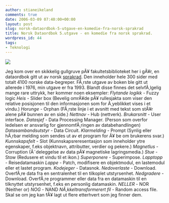 ```yaml
---
author: stianeikeland
comments: true
date: 2006-03-09 07:40:00+00:00
layout: post
slug: norsk-dataordbok-5-utgave-en-komedie-fra-norsk-sprakrad
title: Norsk Dataordbok 5.utgave - en komedie fra norsk sprakrad.
wordpress_id: 44
tags:
- Teknologi
---
```



    


![](http://s3.tadkom.net/wp-content/uploads/2006/03/norsk-dataordliste.jpg)



Jeg kom over en skikkelig gullgruve pÃ¥ fakultetsbiblioteket her i gÃ¥r, en dataordbok gitt ut av norsk [sprakrad](http://www.sprakrad.no). Den inneholder hele 300 sider med totalt 4100 norske data-begreper. FÃ¸rste utgave av boken ble gitt ut allerede i 1976, min utgave er fra 1993. Blandt disse finnes det selvfÃ¸lgelig mange rare uttrykk, her kommer noen eksempler:  _Flytande logikk_ - Fuzzy logic  _Heis_ - Slider box (Bevelig omrÃ¥de pÃ¥ rullesjakta som viser den relative posisjonen til den informasjonen som for Ã¸yeblikket vises i et vindu.)  _Horunge_ - Orphan (FÃ¸rste linje i et avsnitt med tekst som stÃ¥r alene pÃ¥ bunnen av en side.)  _Nettnav_ - Hub (nettverk).  _Brukarsnitt_ - User interface.  _Datasjef_ - Data Processing Manager. (Person som overfor ledelsen er ansvarlig for gjennomfÃ¸ringen av databehandlingen)  _Datasambandsutstyr_ - Data Circuit.  _Klarmelding_ - Prompt (Synlig eller hÃ¸rbar melding som sendes ut av et program for Ã¥ be om brukerens svar.)  _Kunnskapsfelt_ - Slot (Kunnskapsreresentasjon som inneholder ytre egenskaper, f.eks objektnavn, attributter, verdier og pekere.)  _Magnetlus_ - Corruption (Ã˜deleggelse av data pÃ¥ magnetiske lagringsmedia.)  _Stue_ - Stow (Redusere et vindu til et ikon.)  _Superponere_ - Superimpose.  _Lapptopp_ - Reisedatamaskin  _Lappe_ - Patch, modifisere en objektmodul, en lastemodul eller et lastet program.  _Kodejeger_ - Datasnok.  _Nedoverlaste_ - Download. OverfÃ¸re data fra en sentralenhet til en tilkoplet utstyrsenhet.  _Nedgradere_ - Download. OverfÃ¸re programmer eller data fra en datamaskin til en tilknyttet utstyrsenhet, f.eks en personlig datamaskin.  _NELLER_ - NOR (Neither or)  _NOG_ - NAND  _NÃ¸kkeltransformerert fil_ - Random access file.  Skal se om jeg kan fÃ¥ lagt ut flere etterhvert som jeg finner dem.


  
